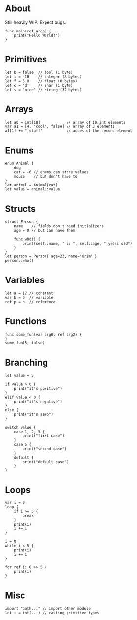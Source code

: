 # About
Still heavily WIP. Expect bugs.

```dawn
func main(ref args) {
    print("Hello World!")
}
```

# Primitives
```dawn
let b = false  // bool (1 byte)
let i = -10    // integer (8 bytes)
let f = 6.0    // float (8 bytes)
let c = 'd'    // char (1 byte)
let s = "nice" // string (32 bytes)
```

# Arrays
```dawn
let a0 = int[10]            // array of 10 int elements
var a1 = [4, "cool", false] // array of 3 elements
a1[1] += " stuff"           // acces of the second element
```

# Enums
```dawn
enum Animal {
    dog
    cat = -6 // enums can store values
    mouse    // but don't have to
}
let animal = Animal{cat}
let value = animal::value
```

# Structs
```dawn
struct Person {
    name    // fields don't need initializers
    age = 0 // but can have them

    func who() {
        print(self::name, " is ", self::age, " years old")
    }
}
let person = Person{ age=23, name="Krim" }
person::who()
```

# Variables
```dawn
let a = 17 // constant
var b = 9  // variable
ref p = b  // reference
```

# Functions
```dawn
func some_fun(var arg0, ref arg2) {
}
some_fun(5, false)
```

# Branching
```dawn
let value = 5

if value > 0 {
    print("it's positive")
}
elif value < 0 {
    print("it's negative")
}
else {
    print("it's zero")
}

switch value {
    case 1, 2, 3 {
        print("first case")
    }
    case 5 {
        print("second case")
    }
    default {
        print("default case")
    }
}
```

# Loops
```dawn
var i = 0
loop {
    if i >= 5 {
        break
    }
    print(i)
    i += 1
}

i = 0
while i < 5 {
    print(i)
    i += 1
}

for ref i: 0 >> 5 {
    print(i)
}
```

# Misc
```dawn
import "path..." // import other module
let i = int(...) // casting primitive types
```
